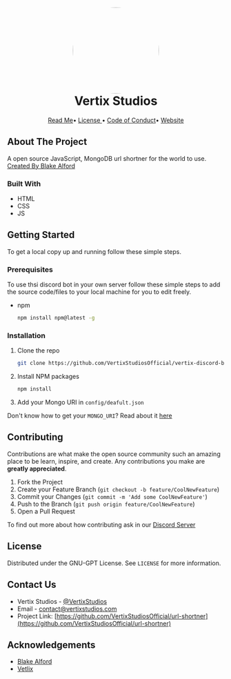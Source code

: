 
<h1 align="center" style="position: relative;">
    <img width="200" style="border-radius: 50%;" src="https://media.discordapp.net/attachments/713720334347534387/847720449193541632/vertix-logo-transparent.png?width=670&height=670"/><br>
    Vertix Studios
</h1>

<p align="center">
    <a href="https://github.com/VertixStudiosOfficial/Branding/blob/main/README.md">Read Me</a>•
    <a href="https://github.com/VertixStudiosOfficial/Branding/blob/main/Legal/LICENSE">License </a>•
     <a href="https://github.com/VertixStudiosOfficial/Branding/blob/main/Legal/CODE_OF_CONDUCT.md">Code of Conduct</a>•
    <a href="https://vertixstudios.com">Website</a>
</p>

<!-- ABOUT THE PROJECT -->
## About The Project

A open source JavaScript, MongoDB url shortner for the world to use. [Created By Blake Alford](https://github.com/blakealford)


### Built With

* HTML
* CSS
* JS


<!-- GETTING STARTED -->
##  Getting Started

To get a local copy up and running follow these simple steps.

### Prerequisites

To use thsi discord bot in your own server follow these simple steps to add the source code/files to your local machine for you to edit freely.
* npm
  ```sh
  npm install npm@latest -g
  ```

### Installation

1. Clone the repo
   ```sh
   git clone https://github.com/VertixStudiosOfficial/vertix-discord-bot.git
   ```
2. Install NPM packages
   ```sh
   npm install
   ```

3. Add your Mongo URI in `config/deafult.json`

Don't know how to get your `MONGO_URI`? Read about it [here](https://docs.mongodb.com/guides/server/drivers/)


<!-- CONTRIBUTING -->
## Contributing

Contributions are what make the open source community such an amazing place to be learn, inspire, and create. Any contributions you make are **greatly appreciated**.

1. Fork the Project
2. Create your Feature Branch (`git checkout -b feature/CoolNewFeature`)
3. Commit your Changes (`git commit -m 'Add some CoolNewFeature'`)
4. Push to the Branch (`git push origin feature/CoolNewFeature`)
5. Open a Pull Request

To find out more about how contributing ask in our [Discord Server](https://vertixstudios.com/discord)

<!-- LICENSE -->
##  License

Distributed under the GNU-GPT License. See `LICENSE` for more information.

<!-- CONTACT -->
##  Contact Us

- Vertix Studios - [@VertixStudios](https://twitter.com/vertixstudios)  
- Email - [contact@vertixstudios.com](https://vertixstudios.com/about)
- Project Link: [https://github.com/VertixStudiosOfficial/url-shortner](https://github.com/VertixStudiosOfficial/url-shortner)

<!-- ACKNOWLEDGEMENTS -->
##  Acknowledgements

* [Blake Alford](https://github.com/blakealford)
* [Vetlix](https://github.com/Vetlix)
